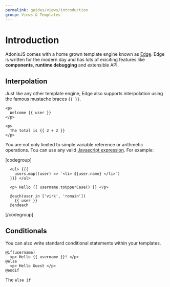 ```yaml
---
permalink: guides/views/introduction
group: Views & Templates
---
```


# Introduction
AdonisJS comes with a home grown template engine known as [Edge](https://www.npmjs.com/package/edge.js). Edge is written for the modern day and has lots of exiciting features like **components**, **runtime debugging** and extensible API.

## Interpolation
Just like any other template engine, Edge also supports interpolation using the famous mustache braces `{{ }}`.

```edge
<p>
  Welcome {{ user }}
</p>

<p>
  The total is {{ 2 + 2 }}
</p>
```

You are not only limited to simple variable reference or arithmetic operations. Tou can use any valid [Javascript expression](https://developer.mozilla.org/en-US/docs/Web/JavaScript/Guide/Expressions_and_Operators#Expressions). For example:

[codegroup]
```edge{}{Array.Map}
  <ul> {{{
    users.map((user) => `<li> ${user.name} </li>`)
  }}} </ul>
```

```edge{}{Function calls}
  <p> Hello {{ username.toUpperCase() }} </p>
```

```edge{}{Inline Arrays}
  @each(user in ['virk', 'romain'])
    {{ user }}
  @endeach
```
[/codegroup]

## Conditionals
You can also write standard conditional statements within your templates.

```edge
@if(username)
  <p> Hello {{ username }}! </p>
@else
  <p> Hello Guest </p>
@endif
```

The `else if`

```
```
